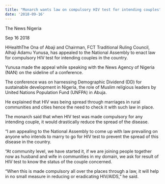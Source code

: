 ```yaml
---
title: "Monarch wants law on compulsory HIV test for intending couples"
date: '2018-09-16'
---
```

The News Nigeria

Sep 16 2018

HHealthThe Ona of Abaji and Chairman, FCT Traditional Ruling Council, Alhaji Adamu Yunusa, has appealed to the National Assembly to enact law for compulsory HIV test for intending couples in the country.

Yunusa made the appeal while speaking with the News Agency of Nigeria (NAN) on the sideline of a conference.

The conference was on harnessing Demographic Dividend (DD) for sustainable development in Nigeria, the role of Muslim religious leaders by United Nations Population Fund (UNFPA) in Abuja.

He explained that HIV was being spread through marriages in rural communities and cities hence the need to check it with such law in place.

The monarch said that when HIV test was made compulsory for any intending couple, it would drastically reduce the spread of the disease.

“I am appealing to the National Assembly to come up with law prevailing on anyone who intends to marry to go for HIV test to prevent the spread of this disease in the country.

“At community level, we have started it, if we are joining people together now as husband and wife in communities in my domain, we ask for result of HIV test to know the status of the couple concerned.

“When this is made compulsory all over the places through a law, it will help in no small measure in reducing or eradicating HIV/AIDS,” he said.
